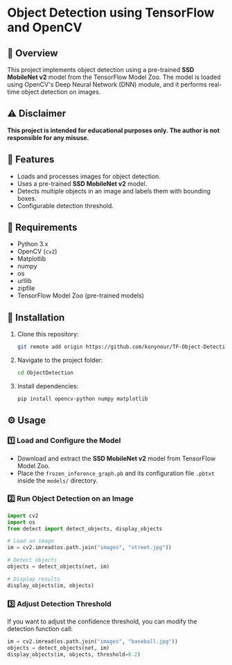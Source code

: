 # Object Detection using TensorFlow and OpenCV

## 📌 Overview

This project implements object detection using a pre-trained **SSD MobileNet v2** model from the TensorFlow Model Zoo. The model is loaded using OpenCV's Deep Neural Network (DNN) module, and it performs real-time object detection on images.

## ⚠️ Disclaimer

**This project is intended for educational purposes only. The author is not responsible for any misuse.**

## 🚀 Features

- Loads and processes images for object detection.
- Uses a pre-trained **SSD MobileNet v2** model.
- Detects multiple objects in an image and labels them with bounding boxes.
- Configurable detection threshold.

## 📂 Requirements

- Python 3.x
- OpenCV (`cv2`)
- Matplotlib
- numpy
- os
- urllib
- zipfile
- TensorFlow Model Zoo (pre-trained models)

## 🔧 Installation

1. Clone this repository:
   ```sh
   git remote add origin https://github.com/konynour/TF-Object-Detection.git   ```
2. Navigate to the project folder:
   ```sh
   cd ObjectDetection
   ```
3. Install dependencies:
   ```sh
   pip install opencv-python numpy matplotlib
   ```

## ⚙️ Usage

### 1️⃣ Load and Configure the Model

- Download and extract the **SSD MobileNet v2** model from TensorFlow Model Zoo.
- Place the `frozen_inference_graph.pb` and its configuration file `.pbtxt` inside the `models/` directory.

### 2️⃣ Run Object Detection on an Image

```python
import cv2
import os
from detect import detect_objects, display_objects

# Load an image
im = cv2.imread(os.path.join("images", "street.jpg"))

# Detect objects
objects = detect_objects(net, im)

# Display results
display_objects(im, objects)
```

### 3️⃣ Adjust Detection Threshold

If you want to adjust the confidence threshold, you can modify the detection function call:

```python
im = cv2.imread(os.path.join("images", "baseball.jpg"))
objects = detect_objects(net, im)
display_objects(im, objects, threshold=0.2)
```



